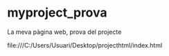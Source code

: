 # myproject_prova
La meva pàgina web, prova del projecte


file:///C:/Users/Usuari/Desktop/projecthtml/index.html

